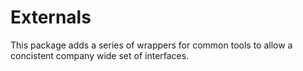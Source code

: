 # Externals

This package adds a series of wrappers for common tools to allow a concistent company wide set of interfaces.
